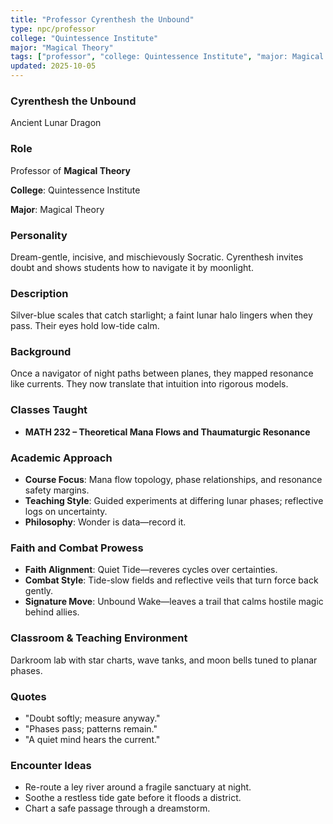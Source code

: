 ```yaml
---
title: "Professor Cyrenthesh the Unbound"
type: npc/professor
college: "Quintessence Institute"
major: "Magical Theory"
tags: ["professor", "college: Quintessence Institute", "major: Magical Theory", "variant:lunar"]
updated: 2025-10-05
---
```

### Cyrenthesh the Unbound

Ancient Lunar Dragon

### Role

Professor of **Magical Theory**

**College**: Quintessence Institute

**Major**: Magical Theory

### Personality

Dream-gentle, incisive, and mischievously Socratic. Cyrenthesh invites doubt and shows students how to navigate it by moonlight.

### Description

Silver-blue scales that catch starlight; a faint lunar halo lingers when they pass. Their eyes hold low-tide calm.

### Background

Once a navigator of night paths between planes, they mapped resonance like currents. They now translate that intuition into rigorous models.

### Classes Taught

- **MATH 232 – Theoretical Mana Flows and Thaumaturgic Resonance**



### Academic Approach

- **Course Focus**: Mana flow topology, phase relationships, and resonance safety margins.
- **Teaching Style**: Guided experiments at differing lunar phases; reflective logs on uncertainty.
- **Philosophy**: Wonder is data—record it.

### Faith and Combat Prowess

- **Faith Alignment**: Quiet Tide—reveres cycles over certainties.
- **Combat Style**: Tide-slow fields and reflective veils that turn force back gently.
- **Signature Move**: Unbound Wake—leaves a trail that calms hostile magic behind allies.

### Classroom & Teaching Environment

Darkroom lab with star charts, wave tanks, and moon bells tuned to planar phases.

### Quotes

- "Doubt softly; measure anyway."
- "Phases pass; patterns remain."
- "A quiet mind hears the current."

### Encounter Ideas

- Re-route a ley river around a fragile sanctuary at night.
- Soothe a restless tide gate before it floods a district.
- Chart a safe passage through a dreamstorm.
